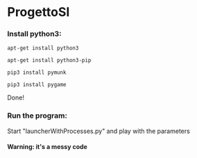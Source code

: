 # ProgettoSI

### Install python3:
`apt-get install python3`

`apt-get install python3-pip`

`pip3 install pymunk`

`pip3 install pygame`

Done!

### Run the program:

Start "launcherWithProcesses.py" and play with the parameters 

#### Warning: it's a messy code

